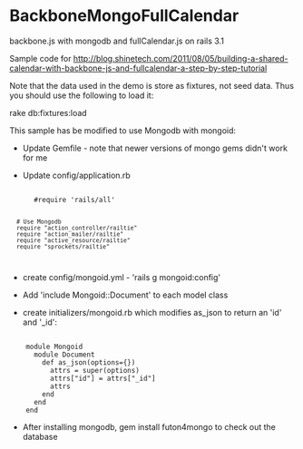 BackboneMongoFullCalendar
=========================

backbone.js with mongodb and fullCalendar.js on rails 3.1

Sample code for http://blog.shinetech.com/2011/08/05/building-a-shared-calendar-with-backbone-js-and-fullcalendar-a-step-by-step-tutorial

Note that the data used in the demo is store as fixtures, not seed data. Thus you should use the following to load it:

rake db:fixtures:load

This sample has be modified to use Mongodb with mongoid:

  * Update Gemfile - note that newer versions of mongo gems didn't work for me

  * Update config/application.rb
<code>
      #require 'rails/all'

      # Use Mongodb
      require "action_controller/railtie"
      require "action_mailer/railtie"
      require "active_resource/railtie"
      require "sprockets/railtie"
</code>

  * create config/mongoid.yml - 'rails g mongoid:config'

  * Add 'include Mongoid::Document' to each model class

  * create initializers/mongoid.rb which modifies as_json to return an 'id' and '_id':
<code>
    module Mongoid
      module Document
        def as_json(options={})
          attrs = super(options)
          attrs["id"] = attrs["_id"]
          attrs
        end
      end
    end
</code>

  * After installing mongodb, gem install futon4mongo to check out the database
